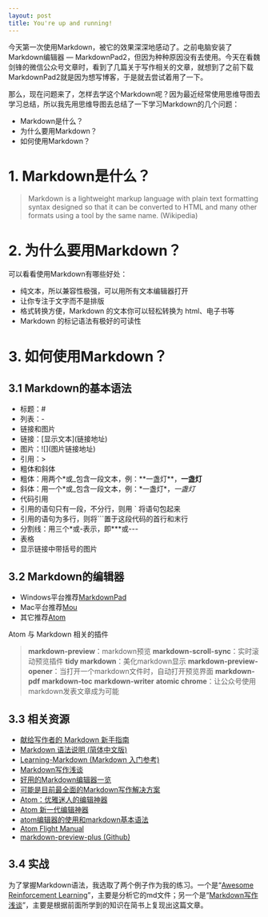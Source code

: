 ```yaml
---
layout: post
title: You're up and running!
---
```


今天第一次使用Markdown，被它的效果深深地感动了。之前电脑安装了Markdown编辑器 — MarkdownPad2，但因为种种原因没有去使用。今天在看魏剑锋的微信公众号文章时，看到了几篇关于写作相关的文章，就想到了之前下载MarkdownPad2就是因为想写博客，于是就去尝试着用了一下。

那么，现在问题来了，怎样去学这个Markdown呢？因为最近经常使用思维导图去学习总结，所以我先用思维导图去总结了一下学习Markdown的几个问题：
- Markdown是什么？
- 为什么要用Markdown？
- 如何使用Markdown？

# 1. Markdown是什么？
> Markdown is a lightweight markup language with plain text formatting syntax designed so that it can be converted to HTML and many other formats using a tool by the same name. (Wikipedia)

# 2. 为什么要用Markdown？
可以看看使用Markdown有哪些好处：
- 纯文本，所以兼容性极强，可以用所有文本编辑器打开
- 让你专注于文字而不是排版
- 格式转换方便，Markdown 的文本你可以轻松转换为 html、电子书等
- Markdown 的标记语法有极好的可读性

# 3. 如何使用Markdown？
## 3.1 Markdown的基本语法
- 标题：#
- 列表：-
- 链接和图片
 - 链接：\[显示文本](链接地址)
 - 图片：\!\[](图片链接地址)
- 引用：>
- 粗体和斜体
 - 粗体：用两个\*或_包含一段文本，例：\*\*一盏灯\*\*，__一盏灯__
 - 斜体：用一个\*或_包含一段文本，例：\*一盏灯\*，_一盏灯_
- 代码引用
 - 引用的语句只有一段，不分行，则用 ` 将语句包起来
 - 引用的语句为多行，则将```置于这段代码的首行和末行
- 分割线：用三个\*或-表示，即\***或---
- 表格
- 显示链接中带括号的图片

## 3.2 Markdown的编辑器
- Windows平台推荐[MarkdownPad](http://markdownpad.com/)
- Mac平台推荐[Mou](http://mouapp.com/)
- 其它推荐[Atom](https://atom.io/)

Atom 与 Markdown 相关的插件
> **markdown-preview**：markdown预览
> **markdown-scroll-sync**：实时滚动预览插件
> **tidy markdown**：美化markdown显示
>**markdown-preview-opener**：当打开一个markdown文件时，自动打开预览界面
> **markdown-pdf**
> **markdown-toc**
> **markdown-writer**
> **atomic chrome**：让公众号使用markdown发表文章成为可能


## 3.3 相关资源
- [献给写作者的 Markdown 新手指南](http://www.jianshu.com/p/q81RER/)
- [Markdown 语法说明 (简体中文版)](http://wowubuntu.com/markdown/)
- [Learning-Markdown (Markdown 入门参考)](http://xianbai.me/learn-md/index.html)
- [Markdown写作浅谈](http://www.jianshu.com/p/PpDNMG)
- [好用的Markdown编辑器一览](http://www.williamlong.info/archives/4319.html)
- [可能是目前最全面的Markdown写作解决方案](https://zhuanlan.zhihu.com/p/21694467)
- [Atom：优雅迷人的编辑神器](http://www.jianshu.com/p/b4c8479cfaa5)
- [Atom 新一代编辑神器](http://www.jianshu.com/p/eda116972d70)
- [atom编辑器的使用和markdown基本语法](http://www.jianshu.com/p/f3fd881548ad)
- [Atom Flight Manual](http://flight-manual.atom.io/getting-started/sections/why-atom/)
- [markdown-preview-plus (Github)](https://github.com/Galadirith/markdown-preview-plus)

## 3.4 实战
为了掌握Markdown语法，我选取了两个例子作为我的练习。一个是“[Awesome Reinforcement Learning](https://github.com/aikorea/awesome-rl)”，主要是分析它的md文件；另一个是“[Markdown写作浅谈](http://www.jianshu.com/p/PpDNMG)”，主要是根据前面所学到的知识在简书上复现出这篇文章。
